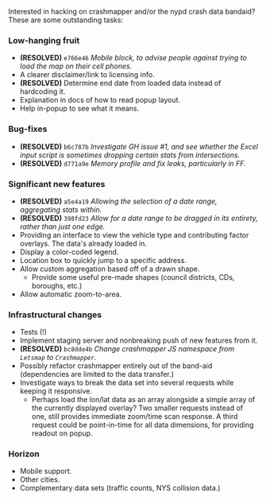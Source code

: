 Interested in hacking on crashmapper and/or the nypd crash data bandaid?  These
are some outstanding tasks:

### Low-hanging fruit

* __(RESOLVED)__ `e766e46` *Mobile block, to advise people against trying to
  load the map on their cell phones.*
* A clearer disclaimer/link to licensing info.
* __(RESOLVED)__ Determine end date from loaded data instead of hardcoding it.
* Explanation in docs of how to read popup layout.
* Help in-popup to see what it means.

### Bug-fixes

* __(RESOLVED)__ `b6c787b` *Investigate GH issue #1, and see whether the Excel
  input script is sometimes dropping certain stats from intersections.*
* __(RESOLVED)__ `d771a9e` *Memory profile and fix leaks, particularly in FF.*

### Significant new features

* __(RESOLVED)__ `a5e4a19` *Allowing the selection of a date range, aggregating
  stats within.*
* __(RESOLVED)__ `398fd23` *Allow for a date range to be dragged in its
  entirety, rather than just one edge.*
* Providing an interface to view the vehicle type and contributing factor
  overlays.  The data's already loaded in.
* Display a color-coded legend.
* Location box to quickly jump to a specific address.
* Allow custom aggregation based off of a drawn shape.
  - Provide some useful pre-made shapes (council districts, CDs, boroughs,
    etc.)
* Allow automatic zoom-to-area.

### Infrastructural changes

* Tests (!)
* Implement staging server and nonbreaking push of new features from it.
* __(RESOLVED)__ `bc8dde4b` *Change crashmapper JS namespace from `Letsmap` to
  `Crashmapper`.*
* Possibly refactor crashmapper entirely out of the band-aid (dependencies are
  limited to the data transfer.)
* Investigate ways to break the data set into several requests while keeping it
  responsive.
  - Perhaps load the lon/lat data as an array alongside a simple array of the
    currently displayed overlay?  Two smaller requests instead of one, still
    provides immediate zoom/time scan response.  A third request could be
    point-in-time for all data dimensions, for providing readout on popup.

### Horizon

* Mobile support.
* Other cities.
* Complementary data sets (traffic counts, NYS collision data.)
